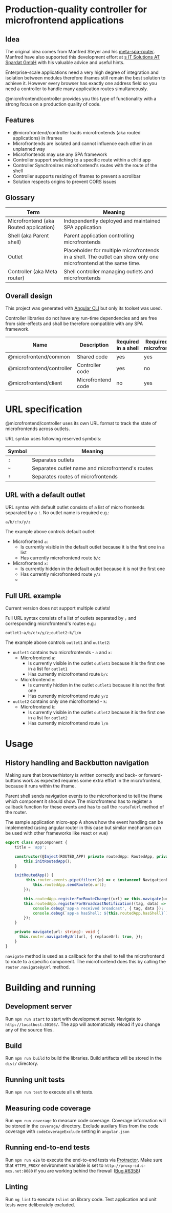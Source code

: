 # Production-quality controller for microfrontend applications

## Idea

The original idea comes from Manfred Steyer and his [meta-spa-router](https://github.com/manfredsteyer/meta-router).
Manfred have also supported this development effort at [s IT Solutions AT Spardat GmbH](https://www.s-itsolutions.at/en/home) with his valuable advice and useful hints. 

Enterprise-scale applications need a very high degree of integration and isolation between modules therefore iframes still remain the best solution to achieve it. 
However every browser has exactly one address field so you need a controller to handle many application routes simultaneously.

@microfrontend/controller provides you this type of functionality with a strong focus on a production quality of code. 

## Features

- @microfrontend/controller loads microfrontends (aka routed applications) in iframes
- Microfrontends are isolated and cannot influence each other in an unplanned way 
- Microfrontends may use any SPA framework
- Controller support switching to a specific route within a child app
- Controller Synchronizes microfrontend's routes with the route of the shell
- Controller supports resizing of iframes to prevent a scrollbar
- Solution respects origins to prevent CORS issues

## Glossary
Term | Meaning
------------ | -------------
Microfrontend (aka Routed application) | Independently deployed and maintained SPA application 
Shell (aka Parent shell)| Parent application controlling microfrontends
Outlet | Placeholder for multiple microfrontends in a shell. The outlet can show only one microfrontend at the same time.  
Controller (aka Meta router)| Shell controller managing outlets and microfrontends

## Overall design

This project was generated with [Angular CLI](https://github.com/angular/angular-cli) but only its toolset was used.

Controller libraries do not have any run-time dependencies and are free from side-effects and shall be therefore compatible with any SPA framework.

Name | Description | Required in a shell | Required in a microfrontend
------------ | -------------| -------------| -------------
@microfrontend/common | Shared code | yes | yes
@microfrontend/controller | Controller code | yes | no
@microfrontend/client | Microfrontend code | no | yes

# URL specification

@microfrontend/controller uses its own URL format to track the state of microfrontends across outlets.

URL syntax uses following reserved symbols:

Symbol | Meaning
------------ | -------------
``;`` | Separates outlets
``~`` | Separates outlet name and microfrontend's routes
``!`` | Separates routes of microfrontends  

## URL with a default outlet

URL syntax with default outlet consists of a list of micro frontends separated by a ``!``. No outlet name is required e.g.:

``a/b/c!x/y/z``

The example above controls default outlet:
 - Microfrontend ``a``: 
   - Is currently visible in the default outlet because it is the first one in a list
   - Has currently microfrontend route ``b/c`` 
 - Microfrontend ``x``: 
    - Is currently hidden in the default outlet because it is not the first one
    - Has currently microfrontend route ``y/z``
    - 
## Full URL example

<aside class="notice">
Current version does not support multiple outlets!
</aside>

Full URL syntax consists of a list of outlets separated by ``;`` and corresponding microfrontend's routes e.g.:

``outlet1~a/b/c!x/y/z;outlet2~k/l/m``

The example above controls ``outlet1`` and ``outlet2``:
 - ``outlet1`` contains two microfrontends - ``a`` and ``x``:
     - Microfrontend ``a``: 
       - Is currently visible in the outlet ``outlet1`` because it is the first one in a list for ``outlet1``
       - Has currently microfrontend route ``b/c`` 
     - Microfrontend ``x``: 
        - Is currently hidden in the outlet ``outlet1`` because it is not the first one
        - Has currently microfrontend route ``y/z`` 
 - ``outlet2`` contains only one microfrontend - ``k``:
      - Microfrontend ``k``: 
        - Is currently visible in the outlet ``outlet2`` because it is the first one in a list for ``outlet2``
        - Has currently microfrontend route ``l/m``  
         
# Usage

## History handling and Backbutton navigation

Making sure that browserhistory is written correctly and back- or forward-buttons work as expected 
requires some extra effort in the microfrontend, because it runs within the iframe. 

Parent shell sends navigation events to the microfrontend to tell the iframe which component it should show. The microfrontend has to register a callback function for these events and has to call the `routeToUrl` method of the router.

The sample application micro-app A shows how the event handling can be implemented (using angular router in this case but similar mechanism can be used with other frameworks like react or vue)
```typescript
export class AppComponent {
    title = 'app';

    constructor(@Inject(ROUTED_APP) private routedApp: RoutedApp, private router: Router) {
        this.initRoutedApp();
    }

    initRoutedApp() {
         this.router.events.pipe(filter((e) => e instanceof NavigationEnd)).subscribe((e: NavigationEnd) => {
            this.routedApp.sendRoute(e.url);
        });

        this.routedApp.registerForRouteChange((url) => this.navigate(url));
        this.routedApp.registerForBroadcastNotification((tag, data) => {
            console.debug('app-a received broadcast', { tag, data });
            console.debug(`app-a hasShell: ${this.routedApp.hasShell}`);
        });
    }

    private navigate(url: string): void {
      this.router.navigateByUrl(url, { replaceUrl: true, });
    }
}
```

`navigate` method is used as a callback for the shell to tell the microfrontend to route to a specific component. The microfrontend does this by calling the `router.navigateByUrl` method.

# Building and running

## Development server

Run `npm run start` to start with development server. Navigate to `http://localhost:30103/`. The app will automatically reload if you change any of the source files.

## Build

Run `npm run build` to build the libraries. Build artifacts will be stored in the `dist/` directory.

## Running unit tests

Run `npm run test` to execute all unit tests.

## Measuring code coverage

Run `npm run coverage` to measure code coverage. Coverage information will be stored in the `coverage/` directory.
Exclude auxilary files from the code coverage with `codeCoverageExclude` setting in `angular.json`

## Running end-to-end tests

Run `npm run e2e` to execute the end-to-end tests via [Protractor](http://www.protractortest.org/).
Make sure that `HTTPS_PROXY` environment variable is set to `http://proxy-sd.s-mxs.net:8080` if you are working behind the firewall ([Bug #6358](https://github.com/angular/angular-cli/issues/6358))

## Linting

Run `ng lint` to execute `tslint` on library code. Test application and unit tests were deliberately excluded. 

